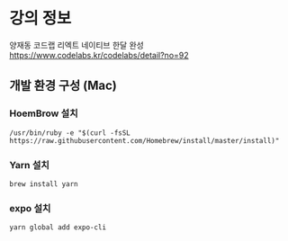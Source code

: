 # 강의 정보 

양재동 코드랩 
리엑트 네이티브 한달 완성
https://www.codelabs.kr/codelabs/detail?no=92

## 개발 환경 구성 (Mac)

### HoemBrow 설치
```
/usr/bin/ruby -e "$(curl -fsSL https://raw.githubusercontent.com/Homebrew/install/master/install)"
```

### Yarn 설치 
```
brew install yarn
```

### expo 설치
```
yarn global add expo-cli
```

